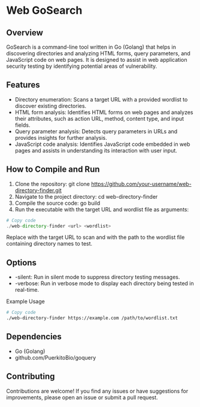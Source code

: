 # Web GoSearch 

## Overview
GoSearch is a command-line tool written in Go (Golang) that helps in discovering directories and analyzing HTML forms, query parameters, and JavaScript code on web pages. It is designed to assist in web application security testing by identifying potential areas of vulnerability.

## Features
- Directory enumeration: Scans a target URL with a provided wordlist to discover existing directories.
- HTML form analysis: Identifies HTML forms on web pages and analyzes their attributes, such as action URL, method, content type, and input fields.
- Query parameter analysis: Detects query parameters in URLs and provides insights for further analysis.
- JavaScript code analysis: Identifies JavaScript code embedded in web pages and assists in understanding its interaction with user input.
## How to Compile and Run
1. Clone the repository: git clone https://github.com/your-username/web-directory-finder.git
2. Navigate to the project directory: cd web-directory-finder
3. Compile the source code: go build
4. Run the executable with the target URL and wordlist file as arguments:

```php
# Copy code
./web-directory-finder <url> <wordlist>
```
Replace <url> with the target URL to scan and <wordlist> with the path to the wordlist file containing directory names to test.

## Options
- -silent: Run in silent mode to suppress directory testing messages.
- -verbose: Run in verbose mode to display each directory being tested in real-time.

Example Usage
```bash
# Copy code
./web-directory-finder https://example.com /path/to/wordlist.txt
```
## Dependencies
- Go (Golang)
- github.com/PuerkitoBio/goquery

## Contributing
Contributions are welcome! If you find any issues or have suggestions for improvements, please open an issue or submit a pull request.
